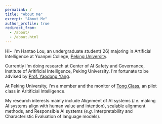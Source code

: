 ```yaml
---
permalink: /
title: "About Me"
excerpt: "About Me"
author_profile: true
redirect_from: 
  - /about/
  - /about.html
---
```


Hi~ I'm Hantao Lou, an undergraduate student('26) majoring in Artificial Intelligence at Yuanpei College, [Peking University](https://english.pku.edu.cn/). 

Currently I'm doing research at Center of AI Safety and Governance, Institute of Aritificial Intelligence, Peking University. I'm fortunate to be advised by [Prof. Yaodong Yang](https://www.yangyaodong.com/).

At Peking University, I'm a member and the monitor of [Tong Class](https://tongclass.ac.cn/), an pilot class in Aritificial Intelligence.

My research interests mainly include Alignment of AI systems (*i.e.* making AI systems align with human value and intention), scalable alignment methods, and Responsible AI systems (*e.g.* Interpretability and Characteristic Evaluation of language models).

